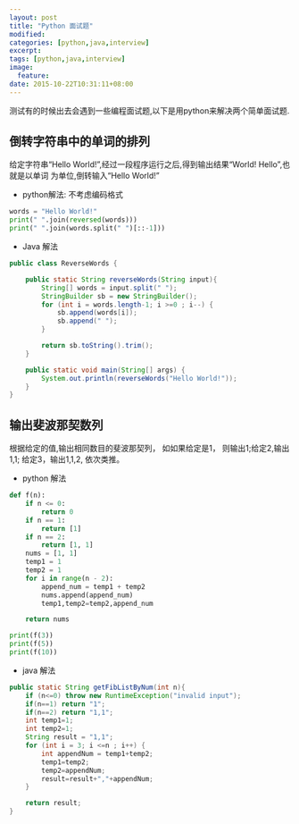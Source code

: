 ```yaml
---
layout: post
title: "Python 面试题"
modified:
categories: [python,java,interview]
excerpt:
tags: [python,java,interview]
image:
  feature:
date: 2015-10-22T10:31:11+08:00
---
```


测试有的时候出去会遇到一些编程面试题,以下是用python来解决两个简单面试题.

## 倒转字符串中的单词的排列
给定字符串“Hello World!”,经过一段程序运行之后,得到输出结果“World! Hello”,也就是以单词
为单位,倒转输入“Hello World!”

- python解法: 不考虑编码格式

```python
words = "Hello World!"
print(" ".join(reversed(words)))
print(" ".join(words.split(" ")[::-1]))
```
- Java 解法

```java
public class ReverseWords {

    public static String reverseWords(String input){
        String[] words = input.split(" ");
        StringBuilder sb = new StringBuilder();
        for (int i = words.length-1; i >=0 ; i--) {
            sb.append(words[i]);
            sb.append(" ");
        }

        return sb.toString().trim();
    }

    public static void main(String[] args) {
        System.out.println(reverseWords("Hello World!"));
    }
}
```

## 输出斐波那契数列

根据给定的值,输出相同数目的斐波那契列， 如如果给定是1， 则输出1;给定2,输出1,1;
给定3，输出1,1,2, 依次类推。

- python 解法

```python
def f(n):
    if n <= 0:
        return 0
    if n == 1:
        return [1]
    if n == 2:
        return [1, 1]
    nums = [1, 1]
    temp1 = 1
    temp2 = 1
    for i in range(n - 2):
        append_num = temp1 + temp2
        nums.append(append_num)
        temp1,temp2=temp2,append_num

    return nums

print(f(3))
print(f(5))
print(f(10))
```

- java 解法

```java
public static String getFibListByNum(int n){
    if (n<=0) throw new RuntimeException("invalid input");
    if(n==1) return "1";
    if(n==2) return "1,1";
    int temp1=1;
    int temp2=1;
    String result = "1,1";
    for (int i = 3; i <=n ; i++) {
        int appendNum = temp1+temp2;
        temp1=temp2;
        temp2=appendNum;
        result=result+","+appendNum;
    }

    return result;
}
```
